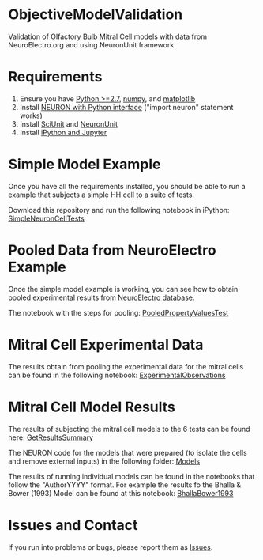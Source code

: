 # ObjectiveModelValidation
Validation of Olfactory Bulb Mitral Cell models with data from NeuroElectro.org and using NeuronUnit framework.

# Requirements

 1. Ensure you have [Python >=2.7](https://www.python.org/downloads/), [numpy](https://www.scipy.org/install.html), and [matplotlib](http://matplotlib.org/users/installing.html)
 2. Install [NEURON with Python interface](http://neuron.yale.edu/neuron/download/getstd) ("import neuron" statement works)
 3. Install [SciUnit](https://github.com/scidash/sciunit) and [NeuronUnit](https://github.com/scidash/neuronunit)
 4. Install [iPython and Jupyter](https://ipython.org/)

# Simple Model Example

Once you have all the requirements installed, you should be able to run a example that subjects a simple HH cell to a suite of tests.

Download this repository and run the following notebook in iPython: [SimpleNeuronCellTests](https://github.com/JustasB/MitralSuite/blob/master/SimpleNeuronCellTests.ipynb)

# Pooled Data from NeuroElectro Example

Once the simple model example is working, you can see how to obtain pooled experimental results from [NeuroElectro database](http://neuroelectro.org/).

The notebook with the steps for pooling: [PooledPropertyValuesTest](https://github.com/JustasB/MitralSuite/blob/master/PooledPropertyValuesTest.ipynb)

# Mitral Cell Experimental Data
The results obtain from pooling the experimental data for the mitral cells can be found in the following notebook:
[ExperimentalObservations](https://github.com/JustasB/MitralSuite/blob/master/ExperimentalObservations.ipynb)

# Mitral Cell Model Results
The results of subjecting the mitral cell models to the 6 tests can be found here: [GetResultsSummary](https://github.com/JustasB/MitralSuite/blob/master/GetResultsSummary.ipynb)

The NEURON code for the models that were prepared (to isolate the cells and remove external inputs) in the following folder:
[Models](https://github.com/JustasB/MitralSuite/tree/master/Models)

The results of running individual models can be found in the notebooks that follow the "AuthorYYYY" format. For example the results fo the Bhalla & Bower (1993) Model can be found at this notebook: [BhallaBower1993](https://github.com/JustasB/MitralSuite/blob/master/BhallaBower1993.ipynb)

# Issues and Contact

If you run into problems or bugs, please report them as [Issues](https://github.com/JustasB/MitralSuite/issues).
